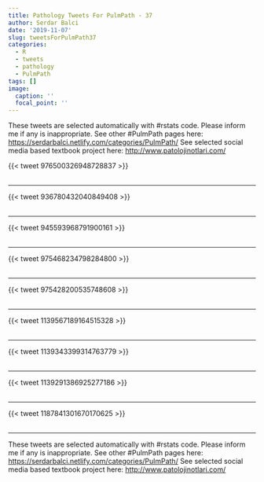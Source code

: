 ```yaml
---
title: Pathology Tweets For PulmPath - 37
author: Serdar Balci
date: '2019-11-07'
slug: tweetsForPulmPath37
categories:
  - R
  - tweets
  - pathology
  - PulmPath
tags: []
image:
  caption: ''
  focal_point: ''
---
```



These tweets are selected automatically with #rstats code. Please inform me if any is inappropriate.
See other #PulmPath pages here: https://serdarbalci.netlify.com/categories/PulmPath/ 
See selected social media based textbook project here: http://www.patolojinotlari.com/

{{< tweet 976500326948728837 >}}
<br>
<br>
<hr>
{{< tweet 936780432040849408 >}}
<br>
<br>
<hr>
{{< tweet 945593968791900161 >}}
<br>
<br>
<hr>
{{< tweet 975468234798284800 >}}
<br>
<br>
<hr>
{{< tweet 975428200535748608 >}}
<br>
<br>
<hr>
{{< tweet 1139567189164515328 >}}
<br>
<br>
<hr>
{{< tweet 1139343399314763779 >}}
<br>
<br>
<hr>
{{< tweet 1139291386925277186 >}}
<br>
<br>
<hr>
{{< tweet 1187841301670170625 >}}
<br>
<br>
<hr>


These tweets are selected automatically with #rstats code. Please inform me if any is inappropriate.
See other #PulmPath pages here: https://serdarbalci.netlify.com/categories/PulmPath/ 
See selected social media based textbook project here: http://www.patolojinotlari.com/
